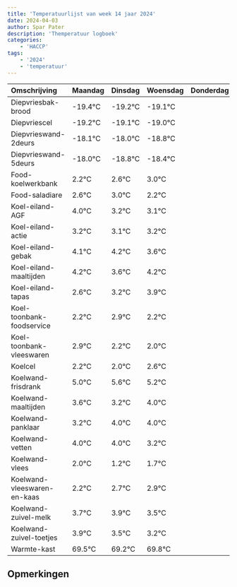 ```yaml
---
title: 'Temperatuurlijst van week 14 jaar 2024'
date: 2024-04-03
author: Spar Pater
description: 'Themperatuur logboek'
categories:
    - 'HACCP'
tags:
    - '2024'
    - 'temperatuur'
---
```

|Omschrijving|Maandag|Dinsdag|Woensdag|Donderdag|Vrijdag|Zaterdag|Zondag|
|:---|:---|:---|:---|:---|:---|:---|:---|
|Diepvriesbak-brood|-19.4°C|-19.2°C|-19.1°C| | | | |
|Diepvriescel|-19.2°C|-19.1°C|-19.0°C| | | | |
|Diepvrieswand-2deurs|-18.1°C|-18.0°C|-18.8°C| | | | |
|Diepvrieswand-5deurs|-18.0°C|-18.8°C|-18.4°C| | | | |
|Food-koelwerkbank|2.2°C|2.6°C|3.0°C| | | | |
|Food-saladiare|2.6°C|3.0°C|2.2°C| | | | |
|Koel-eiland-AGF|4.0°C|3.2°C|3.1°C| | | | |
|Koel-eiland-actie|3.2°C|3.1°C|3.2°C| | | | |
|Koel-eiland-gebak|4.1°C|4.2°C|3.6°C| | | | |
|Koel-eiland-maaltijden|4.2°C|3.6°C|4.2°C| | | | |
|Koel-eiland-tapas|2.6°C|3.2°C|3.9°C| | | | |
|Koel-toonbank-foodservice|2.2°C|2.9°C|2.2°C| | | | |
|Koel-toonbank-vleeswaren|2.9°C|2.2°C|2.0°C| | | | |
|Koelcel|2.2°C|2.0°C|2.6°C| | | | |
|Koelwand-frisdrank|5.0°C|5.6°C|5.2°C| | | | |
|Koelwand-maaltijden|3.6°C|3.2°C|4.0°C| | | | |
|Koelwand-panklaar|3.2°C|4.0°C|4.0°C| | | | |
|Koelwand-vetten|4.0°C|4.0°C|3.2°C| | | | |
|Koelwand-vlees|2.0°C|1.2°C|1.7°C| | | | |
|Koelwand-vleeswaren-en-kaas|2.2°C|2.7°C|2.9°C| | | | |
|Koelwand-zuivel-melk|3.7°C|3.9°C|3.5°C| | | | |
|Koelwand-zuivel-toetjes|3.9°C|3.5°C|3.2°C| | | | |
|Warmte-kast|69.5°C|69.2°C|69.8°C| | | | |

## Opmerkingen


